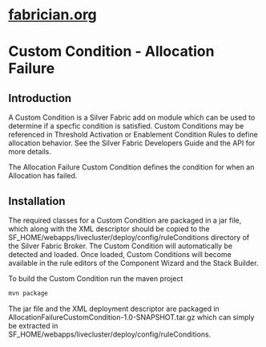 [fabrician.org](http://fabrician.org/)
==========================================================================
Custom Condition - Allocation Failure
==========================================================================

Introduction
--------------------------------------
A Custom Condition is a Silver Fabric add on module which can be used to determine
if a specfic condition is satisfied.  Custom Conditions may be referenced in Threshold
Activation or Enablement Condition Rules to define allocation behavior.  See the Silver
Fabric Developers Guide and the API for more details.

The Allocation Failure Custom Condition defines the condition for when an Allocation has failed.

Installation
--------------------------------------
The required classes for a Custom Condition are packaged in a jar file, which along with the
XML descriptor should be copied to the SF_HOME/webapps/livecluster/deploy/config/ruleConditions
directory of the Silver Fabric Broker.  The Custom Condition will automatically be detected
and loaded.  Once loaded, Custom Conditions will become available in the rule editors of 
the Component Wizard and the Stack Builder.


To build the Custom Condition run the maven project

```bash
mvn package
```

The jar file and the XML deployment descriptor are packaged in AllocationFailureCustomCondition-1.0-SNAPSHOT.tar.gz
which can simply be extracted in SF_HOME/webapps/livecluster/deploy/config/ruleConditions.
